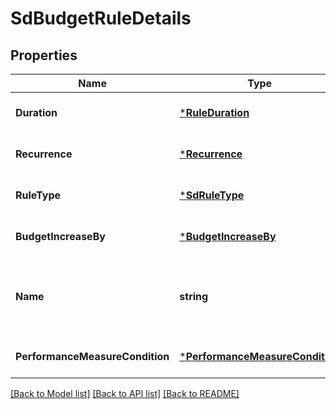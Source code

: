 # SdBudgetRuleDetails

## Properties
Name | Type | Description | Notes
------------ | ------------- | ------------- | -------------
**Duration** | [***RuleDuration**](RuleDuration.md) |  | [optional] [default to null]
**Recurrence** | [***Recurrence**](Recurrence.md) |  | [optional] [default to null]
**RuleType** | [***SdRuleType**](SDRuleType.md) |  | [optional] [default to null]
**BudgetIncreaseBy** | [***BudgetIncreaseBy**](budgetIncreaseBy.md) |  | [optional] [default to null]
**Name** | **string** | The budget rule name. Required to be unique within a campaign. | [optional] [default to null]
**PerformanceMeasureCondition** | [***PerformanceMeasureCondition**](PerformanceMeasureCondition.md) |  | [optional] [default to null]

[[Back to Model list]](../README.md#documentation-for-models) [[Back to API list]](../README.md#documentation-for-api-endpoints) [[Back to README]](../README.md)

